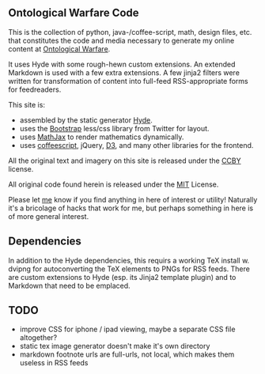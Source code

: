 Ontological Warfare Code
------------------------

This is the collection of python, java-/coffee-script, math, design
files, etc. that constitutes the code and media necessary to generate
my online content at [Ontological Warfare][ow].

It uses Hyde with some rough-hewn custom extensions.  An extended
Markdown is used with a few extra extensions.  A few jinja2 filters
were written for transformation of content into full-feed
RSS-appropriate forms for feedreaders.

This site is:
- assembled by the static generator [Hyde][hyde].
- uses the [Bootstrap][bootstrap] less/css library from Twitter for layout.
- uses [MathJax][mathjax] to render mathematics dynamically.
- uses [coffeescript][coffee], jQuery, [D3][d3], and many other libraries for the frontend.

All the original text and imagery on this site is released under the [CCBY][ccby] license.

All original code found herein is released under the [MIT][mit] License.

Please let [me][al] know if you find anything in here of interest or
utility!  Naturally it's a bricolage of hacks that work for me, but
perhaps something in here is of more general interest.

Dependencies
------------

In addition to the Hyde dependencies, this requirs a working TeX
install w. dvipng for autoconverting the TeX elements to PNGs for RSS
feeds.  There are custom extensions to Hyde (esp. its Jinja2 template
plugin) and to Markdown that need to be emplaced.

TODO
-----

- improve CSS for iphone / ipad viewing, maybe a separate CSS file
  altogether?
- static tex image generator doesn't make it's own directory
- markdown footnote urls are full-urls, not local, which makes them
  useless in RSS feeds

[hyde]: https://github.com/hyde/hyde
[bootstrap]: https://github.com/twitter/bootstrap
[mathjax]: https://github.com/mathjax/MathJax
[ccby]: http://creativecommons.org/licenses/by/3.0/
[mit]: http://www.opensource.org/licenses/mit-license.php
[d3]: http://mbostock.github.com/d3/
[owgh]: https://github.com/levskaya/OW
[coffee]: http://jashkenas.github.com/coffee-script/
[ow]: http://ontologicalwarfare.com
[al]: http://anselmlevskaya.com

